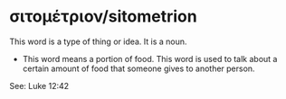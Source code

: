 # σιτομέτριον/sitometrion
This word is a type of thing or idea. It is a noun. 

* This word means a portion of food. This word is used to talk about a certain amount of food that someone gives to another person. 

See: Luke 12:42
